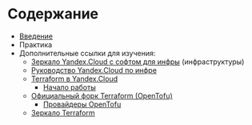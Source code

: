# Содержание

- [Введение](https://github.com/lamjob1993/terraform-monitoring/tree/main/terraform/beggining)
- Практика
- Дополнительные ссылки для изучения:
  - [Зеркало Yandex.Cloud с софтом для инфры](https://mirror.yandex.ru/) (инфраструктуры)
  - [Руководство Yandex.Cloud по инфре](https://yandex.cloud/ru/docs/tutorials/) 
  - [Terraform в Yandex.Cloud](https://yandex.cloud/ru/blog/posts/2019/03/terraform)
    - [Начало работы](https://yandex.cloud/ru/docs/tutorials/infrastructure-management/terraform-quickstart)
  - [Официальный форк Terraform (OpenTofu)](https://opentofu.org/docs/intro/install/deb/)
    - [Провайдеры OpenTofu](https://search.opentofu.org/provider/hashicorp/local/v2.5.2?lang=typescript)
  - [Зеркало Terraform ](https://terraform-registry-mirror.ru/)
